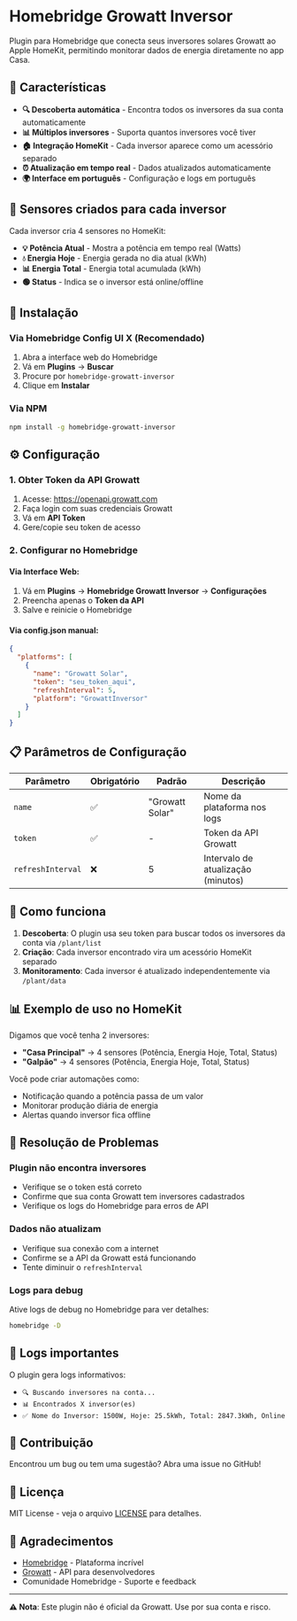 # Homebridge Growatt Inversor

Plugin para Homebridge que conecta seus inversores solares Growatt ao Apple HomeKit, permitindo monitorar dados de energia diretamente no app Casa.

## 🌟 Características

- **🔍 Descoberta automática** - Encontra todos os inversores da sua conta automaticamente
- **📊 Múltiplos inversores** - Suporta quantos inversores você tiver
- **🏠 Integração HomeKit** - Cada inversor aparece como um acessório separado
- **⏰ Atualização em tempo real** - Dados atualizados automaticamente
- **🌍 Interface em português** - Configuração e logs em português

## 📱 Sensores criados para cada inversor

Cada inversor cria 4 sensores no HomeKit:

- **💡 Potência Atual** - Mostra a potência em tempo real (Watts)
- **💧 Energia Hoje** - Energia gerada no dia atual (kWh)
- **📊 Energia Total** - Energia total acumulada (kWh)
- **🟢 Status** - Indica se o inversor está online/offline

## 🚀 Instalação

### Via Homebridge Config UI X (Recomendado)

1. Abra a interface web do Homebridge
2. Vá em **Plugins** → **Buscar**
3. Procure por `homebridge-growatt-inversor`
4. Clique em **Instalar**

### Via NPM

```bash
npm install -g homebridge-growatt-inversor
```

## ⚙️ Configuração

### 1. Obter Token da API Growatt

1. Acesse: https://openapi.growatt.com
2. Faça login com suas credenciais Growatt
3. Vá em **API Token**
4. Gere/copie seu token de acesso

### 2. Configurar no Homebridge

#### Via Interface Web:
1. Vá em **Plugins** → **Homebridge Growatt Inversor** → **Configurações**
2. Preencha apenas o **Token da API**
3. Salve e reinicie o Homebridge

#### Via config.json manual:
```json
{
  "platforms": [
    {
      "name": "Growatt Solar",
      "token": "seu_token_aqui",
      "refreshInterval": 5,
      "platform": "GrowattInversor"
    }
  ]
}
```

## 📋 Parâmetros de Configuração

| Parâmetro | Obrigatório | Padrão | Descrição |
|-----------|-------------|---------|-----------|
| `name` | ✅ | "Growatt Solar" | Nome da plataforma nos logs |
| `token` | ✅ | - | Token da API Growatt |
| `refreshInterval` | ❌ | 5 | Intervalo de atualização (minutos) |

## 🔧 Como funciona

1. **Descoberta**: O plugin usa seu token para buscar todos os inversores da conta via `/plant/list`
2. **Criação**: Cada inversor encontrado vira um acessório HomeKit separado
3. **Monitoramento**: Cada inversor é atualizado independentemente via `/plant/data`

## 📊 Exemplo de uso no HomeKit

Digamos que você tenha 2 inversores:
- **"Casa Principal"** → 4 sensores (Potência, Energia Hoje, Total, Status)  
- **"Galpão"** → 4 sensores (Potência, Energia Hoje, Total, Status)

Você pode criar automações como:
- Notificação quando a potência passa de um valor
- Monitorar produção diária de energia
- Alertas quando inversor fica offline

## 🐛 Resolução de Problemas

### Plugin não encontra inversores
- Verifique se o token está correto
- Confirme que sua conta Growatt tem inversores cadastrados
- Verifique os logs do Homebridge para erros de API

### Dados não atualizam
- Verifique sua conexão com a internet
- Confirme se a API da Growatt está funcionando
- Tente diminuir o `refreshInterval`

### Logs para debug
Ative logs de debug no Homebridge para ver detalhes:
```bash
homebridge -D
```

## 📝 Logs importantes

O plugin gera logs informativos:
- `🔍 Buscando inversores na conta...`
- `📊 Encontrados X inversor(es)`
- `✅ Nome do Inversor: 1500W, Hoje: 25.5kWh, Total: 2847.3kWh, Online`

## 🤝 Contribuição

Encontrou um bug ou tem uma sugestão? Abra uma issue no GitHub!

## 📄 Licença

MIT License - veja o arquivo [LICENSE](LICENSE) para detalhes.

## 🙏 Agradecimentos

- [Homebridge](https://homebridge.io/) - Plataforma incrível
- [Growatt](https://www.growatt.com/) - API para desenvolvedores
- Comunidade Homebridge - Suporte e feedback

---

**⚠️ Nota**: Este plugin não é oficial da Growatt. Use por sua conta e risco.